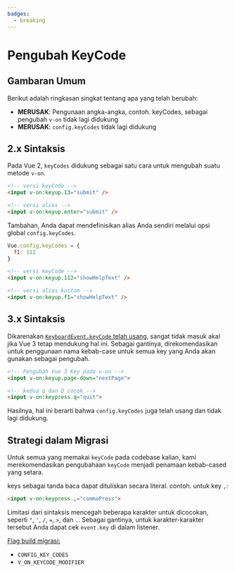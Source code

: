 ```yaml
---
badges:
  - breaking
---
```


# Pengubah KeyCode <MigrationBadges :badges="$frontmatter.badges" />

## Gambaran Umum

Berikut adalah ringkasan singkat tentang apa yang telah berubah:

- **MERUSAK**: Pengunaan angka-angka, contoh. keyCodes, sebagai pengubah `v-on` tidak lagi didukung
- **MERUSAK**: `config.keyCodes` tidak lagi didukung

## 2.x Sintaksis

Pada Vue 2, `keyCodes` didukung sebagai satu cara untuk mengubah suatu metode `v-on`.

```html
<!-- versi keyCode -->
<input v-on:keyup.13="submit" />

<!-- versi alias -->
<input v-on:keyup.enter="submit" />
```

Tambahan, Anda dapat mendefinisikan alias Anda sendiri melalui opsi global `config.keyCodes`.

```js
Vue.config.keyCodes = {
  f1: 112
}
```

```html
<!-- versi keyCode -->
<input v-on:keyup.112="showHelpText" />

<!-- versi alias kustom -->
<input v-on:keyup.f1="showHelpText" />
```

## 3.x Sintaksis

Dikarenakan [`KeyboardEvent.keyCode` telah usang](https://developer.mozilla.org/en-US/docs/Web/API/KeyboardEvent/keyCode), sangat tidak masuk akal jika Vue 3 tetap mendukung hal ini. Sebagai gantinya, direkomendasikan untuk penggunaan nama kebab-case untuk semua key yang Anda akan gunakan sebagai pengubah.

```html
<!-- Pengubah Vue 3 Key pada v-on -->
<input v-on:keyup.page-down="nextPage">

<!-- kedua q dan Q cocok -->
<input v-on:keypress.q="quit">
```

Hasilnya, hal ini berarti bahwa `config.keyCodes` juga telah usang dan tidak lagi didukung.

## Strategi dalam Migrasi

Untuk semua yang memakai `keyCode` pada codebase kalian, kami merekomendasikan pengubahaan `keyCode` menjadi penamaan kebab-cased yang setara.

keys sebagai tanda baca dapat dituliskan secara literal. contoh. untuk key `,`:

```html
<input v-on:keypress.,="commaPress">
```

Limitasi dari sintaksis mencegah beberapa karakter untuk dicocokan, seperti `"`, `'`, `/`, `=`, `>`, dan `.`. Sebagai gantinya, untuk karakter-karakter tersebut Anda dapat cek `event.key` di dalam listener.

[Flag build migrasi:](migration-build.html#compat-configuration)

- `CONFIG_KEY_CODES`
- `V_ON_KEYCODE_MODIFIER`
